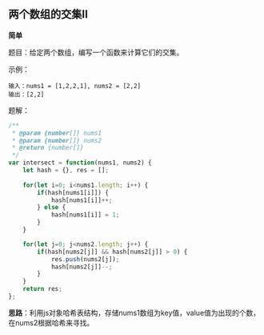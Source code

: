 ## 两个数组的交集II

**简单**

题目：给定两个数组，编写一个函数来计算它们的交集。

示例：

```
输入：nums1 = [1,2,2,1], nums2 = [2,2]
输出：[2,2]
```

题解：

```javascript
/**
 * @param {number[]} nums1
 * @param {number[]} nums2
 * @return {number[]}
 */
var intersect = function(nums1, nums2) {
    let hash = {}, res = [];
    
    for(let i=0; i<nums1.length; i++) {
        if(hash[nums1[i]]) {
            hash[nums1[i]]++;
        } else {
            hash[nums1[i]] = 1;
        }
    }

    for(let j=0; j<nums2.length; j++) {
        if(hash[nums2[j]] && hash[nums2[j]] > 0) {
            res.push(nums2[j]);
            hash[nums2[j]]--;
        }
    }
    return res;
};
```

**思路**：利用js对象哈希表结构，存储nums1数组为key值，value值为出现的个数，在nums2根据哈希来寻找。
